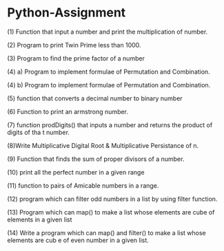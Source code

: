 # Python-Assignment

(1) Function that input a number and print the multiplication of number.

(2) Program to print Twin Prime less than 1000.

(3) Program to find the prime factor of a number

(4) a) Program to implement formulae of Permutation and Combination.

(4) b) Program to implement formulae of Permutation and Combination.

(5) function that converts a decimal number to binary number

(6) Function to print an armstrong number.

(7) function prodDigits() that inputs a number and returns the product of digits of tha
t number.

(8)Write Multiplicative Digital Root & Multiplicative Persistance of n.

(9) Function that finds the sum of proper divisors of a number.

(10) print all the perfect number in a given range

(11) function to pairs of Amicable numbers in a range.

(12) program which can filter odd numbers in a list by using filter function.

(13) Program which can map() to make a list whose elements are cube of elements in a given list

(14) Write a program which can map() and filter() to make a list whose elements are cub
e of even number in a given list.

